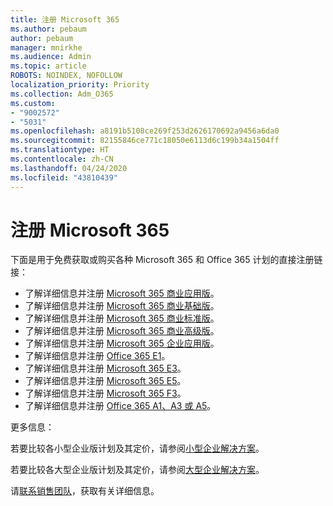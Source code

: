 ```yaml
---
title: 注册 Microsoft 365
ms.author: pebaum
author: pebaum
manager: mnirkhe
ms.audience: Admin
ms.topic: article
ROBOTS: NOINDEX, NOFOLLOW
localization_priority: Priority
ms.collection: Adm_O365
ms.custom:
- "9002572"
- "5031"
ms.openlocfilehash: a8191b5108ce269f253d2626170692a9456a6da0
ms.sourcegitcommit: 82155846ce771c18050e6113d6c199b34a1504ff
ms.translationtype: HT
ms.contentlocale: zh-CN
ms.lasthandoff: 04/24/2020
ms.locfileid: "43810439"
---
```

# <a name="sign-up-for-microsoft-365"></a>注册 Microsoft 365

下面是用于免费获取或购买各种 Microsoft 365 和 Office 365 计划的直接注册链接：

- 了解详细信息并注册 [Microsoft 365 商业应用版](https://products.office.com/business/office-365-business?activetab=pivot%3aoverviewtab)。
- 了解详细信息并注册 [Microsoft 365 商业基础版](https://products.office.com/business/office-365-business-essentials?activetab=pivot%3aoverviewtab)。
- 了解详细信息并注册 [Microsoft 365 商业标准版](https://products.office.com/business/office-365-business-premium?activetab=pivot%3aoverviewtab)。
- 了解详细信息并注册 [Microsoft 365 商业高级版](https://www.microsoft.com/microsoft-365/business/microsoft-365-business?activetab=pivot%3aoverviewtab)。
- 了解详细信息并注册 [Microsoft 365 企业应用版](https://products.office.com/business/office-365-proplus-product?activetab=pivot%3aoverviewtab)。
- 了解详细信息并注册 [Office 365 E1](https://www.microsoft.com/microsoft-365/business/office-365-enterprise-e1-business-software?activetab=pivot:overviewtab)。
- 了解详细信息并注册 [Microsoft 365 E3](https://www.microsoft.com/microsoft-365/enterprise-e3-business-software)。
- 了解详细信息并注册 [Microsoft 365 E5](https://www.microsoft.com/microsoft-365/enterprise-e5-business-software?activetab=pivot%3aoverviewtab)。
- 了解详细信息并注册 [Microsoft 365 F3](https://www.microsoft.com/microsoft-365/microsoft-365-enterprise-f3?activetab=pivot%3aoverviewtab)。
- 了解详细信息并注册 [Office 365 A1、A3 或 A5](https://www.microsoft.com/microsoft-365/academic/compare-office-365-education-plans?activetab=tab:primaryr1)。

更多信息：

若要比较各小型企业版计划及其定价，请参阅[小型企业解决方案](https://products.office.com/business/small-business-solutions#office-ContentAreaHeadingTemplate-1cuvapm)。

若要比较各大型企业版计划及其定价，请参阅[大型企业解决方案](https://www.microsoft.com/microsoft-365/business/compare-more-office-365-for-business-plans)。

请[联系销售团队](https://go.microsoft.com/fwlink/?linkid=2127718)，获取有关详细信息。
